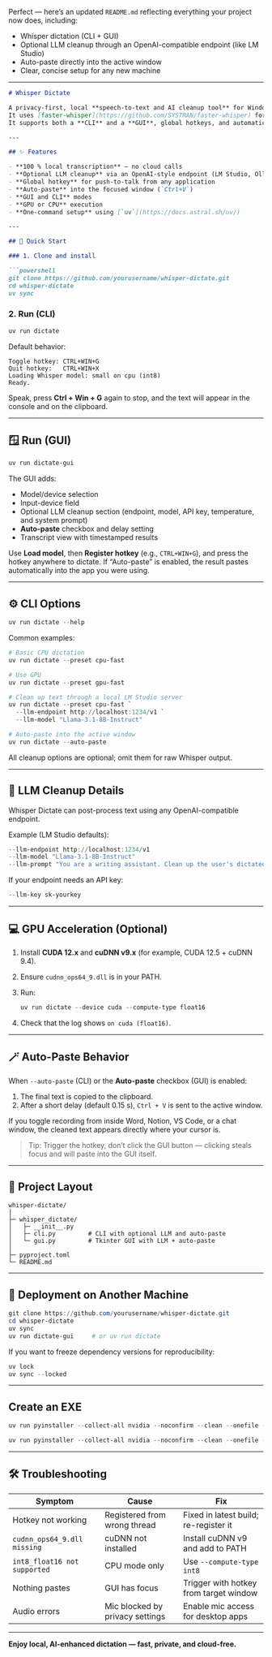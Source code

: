 Perfect — here’s an updated `README.md` reflecting everything your project now does, including:

* Whisper dictation (CLI + GUI)
* Optional LLM cleanup through an OpenAI-compatible endpoint (like LM Studio)
* Auto-paste directly into the active window
* Clear, concise setup for any new machine

---

````markdown
# Whisper Dictate

A privacy-first, local **speech-to-text and AI cleanup tool** for Windows.  
It uses [faster-whisper](https://github.com/SYSTRAN/faster-whisper) for offline transcription and can optionally send text to a local or remote **OpenAI-compatible endpoint** (such as [LM Studio](https://lmstudio.ai/)) for light cleanup or rewriting.  
It supports both a **CLI** and a **GUI**, global hotkeys, and automatic pasting into the active window.

---

## ✨ Features

- **100 % local transcription** — no cloud calls  
- **Optional LLM cleanup** via an OpenAI-style endpoint (LM Studio, Ollama, etc.)  
- **Global hotkey** for push-to-talk from any application  
- **Auto-paste** into the focused window (`Ctrl+V`)  
- **GUI and CLI** modes  
- **GPU or CPU** execution  
- **One-command setup** using [`uv`](https://docs.astral.sh/uv/)  

---

## 🚀 Quick Start

### 1. Clone and install

```powershell
git clone https://github.com/yourusername/whisper-dictate.git
cd whisper-dictate
uv sync
````

### 2. Run (CLI)

```powershell
uv run dictate
```

Default behavior:

```
Toggle hotkey: CTRL+WIN+G
Quit hotkey:   CTRL+WIN+X
Loading Whisper model: small on cpu (int8)
Ready.
```

Speak, press **Ctrl + Win + G** again to stop, and the text will appear in the console and on the clipboard.

---

## 🪟 Run (GUI)

```powershell
uv run dictate-gui
```

The GUI adds:

* Model/device selection
* Input-device field
* Optional LLM cleanup section (endpoint, model, API key, temperature, and system prompt)
* **Auto-paste** checkbox and delay setting
* Transcript view with timestamped results

Use **Load model**, then **Register hotkey** (e.g., `CTRL+WIN+G`), and press the hotkey anywhere to dictate.
If “Auto-paste” is enabled, the result pastes automatically into the app you were using.

---

## ⚙️ CLI Options

```powershell
uv run dictate --help
```

Common examples:

```powershell
# Basic CPU dictation
uv run dictate --preset cpu-fast

# Use GPU
uv run dictate --preset gpu-fast

# Clean up text through a local LM Studio server
uv run dictate --preset cpu-fast `
  --llm-endpoint http://localhost:1234/v1 `
  --llm-model "Llama-3.1-8B-Instruct"

# Auto-paste into the active window
uv run dictate --auto-paste
```

All cleanup options are optional; omit them for raw Whisper output.

---

## 🧠 LLM Cleanup Details

Whisper Dictate can post-process text using any OpenAI-compatible endpoint.

Example (LM Studio defaults):

```powershell
--llm-endpoint http://localhost:1234/v1
--llm-model "Llama-3.1-8B-Instruct"
--llm-prompt "You are a writing assistant. Clean up the user's dictated text for grammar, punctuation, and capitalization without changing meaning."
```

If your endpoint needs an API key:

```powershell
--llm-key sk-yourkey
```

---

## 💻 GPU Acceleration (Optional)

1. Install **CUDA 12.x** and **cuDNN v9.x** (for example, CUDA 12.5 + cuDNN 9.4).
2. Ensure `cudnn_ops64_9.dll` is in your PATH.
3. Run:

   ```powershell
   uv run dictate --device cuda --compute-type float16
   ```
4. Check that the log shows `on cuda (float16)`.

---

## 🪄 Auto-Paste Behavior

When `--auto-paste` (CLI) or the **Auto-paste** checkbox (GUI) is enabled:

1. The final text is copied to the clipboard.
2. After a short delay (default 0.15 s), `Ctrl + V` is sent to the active window.

If you toggle recording from inside Word, Notion, VS Code, or a chat window, the cleaned text appears directly where your cursor is.

> Tip: Trigger the hotkey, don’t click the GUI button — clicking steals focus and will paste into the GUI itself.

---

## 🧩 Project Layout

```
whisper-dictate/
│
├─ whisper_dictate/
│   ├─ __init__.py
│   ├─ cli.py         # CLI with optional LLM and auto-paste
│   └─ gui.py         # Tkinter GUI with LLM + auto-paste
│
├─ pyproject.toml
└─ README.md
```

---

## 🧾 Deployment on Another Machine

```powershell
git clone https://github.com/yourusername/whisper-dictate.git
cd whisper-dictate
uv sync
uv run dictate-gui     # or uv run dictate
```

If you want to freeze dependency versions for reproducibility:

```powershell
uv lock
uv sync --locked
```

---

## Create an EXE

```powershell
uv run pyinstaller --collect-all nvidia --noconfirm --clean --onefile --windowed --icon assets\whisper_dictate_gui.ico --name WhisperDictateGUI whisper_dictate/gui.py
```

```powershell
uv run pyinstaller --collect-all nvidia --noconfirm --clean --onefile --windowed --icon assets\whisper_dictate_cli.ico --name WhisperDictateCLI whisper_dictate/cli.py
```

---

## 🛠 Troubleshooting

| Symptom                      | Cause                           | Fix                                    |
| ---------------------------- | ------------------------------- | -------------------------------------- |
| Hotkey not working           | Registered from wrong thread    | Fixed in latest build; re-register it  |
| `cudnn_ops64_9.dll missing`  | cuDNN not installed             | Install cuDNN v9 and add to PATH       |
| `int8_float16 not supported` | CPU mode only                   | Use `--compute-type int8`              |
| Nothing pastes               | GUI has focus                   | Trigger with hotkey from target window |
| Audio errors                 | Mic blocked by privacy settings | Enable mic access for desktop apps     |

---

**Enjoy local, AI-enhanced dictation — fast, private, and cloud-free.**
